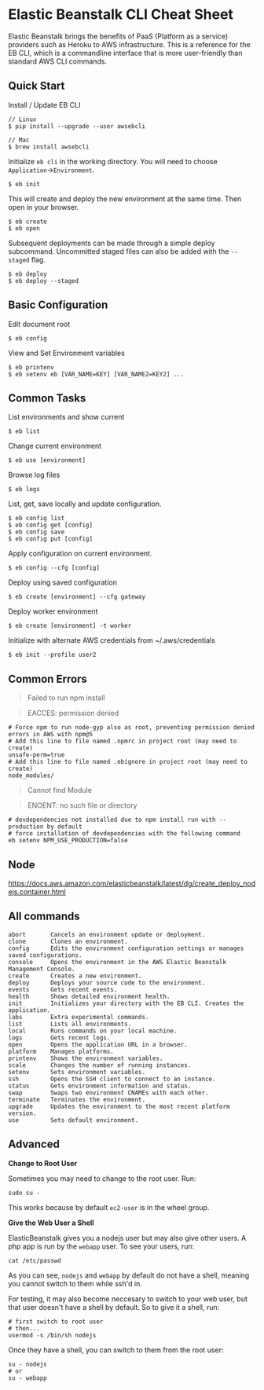 # Elastic Beanstalk CLI Cheat Sheet
Elastic Beanstalk brings the benefits of PaaS (Platform as a service) providers such as Heroku to AWS infrastructure. This is a reference for the EB CLI, which is a commandline interface that is more user-friendly than standard AWS CLI commands.

## Quick Start

Install / Update EB CLI

```
// Linux
$ pip install --upgrade --user awsebcli

// Mac
$ brew install awsebcli
```

Initialize `eb cli` in the working directory. You will need to choose `Application`->`Environment`.

```
$ eb init
```

This will create and deploy the new environment at the same time. Then open in your browser.

    $ eb create
    $ eb open

Subsequent deployments can be made through a simple deploy subcommand. Uncommitted staged files can also be added with the `--staged` flag.

    $ eb deploy
    $ eb deploy --staged

## Basic Configuration

Edit document root

    $ eb config

View and Set Environment variables

```
$ eb printenv
$ eb setenv eb [VAR_NAME=KEY] [VAR_NAME2=KEY2] ...
```

## Common Tasks

List environments and show current

    $ eb list

Change current environment

    $ eb use [environment]

Browse log files

    $ eb logs

List, get, save locally and update configuration.

```
$ eb config list
$ eb config get [config]
$ eb config save
$ eb config put [config]
```

Apply configuration on current environment.

    $ eb config --cfg [config]

Deploy using saved configuration

    $ eb create [environment] --cfg gateway

Deploy worker environment

    $ eb create [environment] -t worker
    
Initialize with alternate AWS credentials from ~/.aws/credentials

    $ eb init --profile user2
    
## Common Errors

>Failed to run npm install 

>EACCES: permission denied

```
# Force npm to run node-gyp also as root, preventing permission denied errors in AWS with npm@5
# Add this line to file named .npmrc in project root (may need to create)
unsafe-perm=true
# Add this line to file named .ebignore in project root (may need to create)
node_modules/
```

>Cannot find Module

>ENOENT: no such file or directory

```
# devdependencies not installed due to npm install run with --production by default
# force installation of devdependencies with the following command
eb setenv NPM_USE_PRODUCTION=false
```

## Node 

https://docs.aws.amazon.com/elasticbeanstalk/latest/dg/create_deploy_nodejs.container.html

## All commands

```
abort       Cancels an environment update or deployment.
clone       Clones an environment.
config      Edits the environment configuration settings or manages saved configurations.
console     Opens the environment in the AWS Elastic Beanstalk Management Console.
create      Creates a new environment.
deploy      Deploys your source code to the environment.
events      Gets recent events.
health      Shows detailed environment health.
init        Initializes your directory with the EB CLI. Creates the application.
labs        Extra experimental commands.
list        Lists all environments.
local       Runs commands on your local machine.
logs        Gets recent logs.
open        Opens the application URL in a browser.
platform    Manages platforms.
printenv    Shows the environment variables.
scale       Changes the number of running instances.
setenv      Sets environment variables.
ssh         Opens the SSH client to connect to an instance.
status      Gets environment information and status.
swap        Swaps two environment CNAMEs with each other.
terminate   Terminates the environment.
upgrade     Updates the environment to the most recent platform version.
use         Sets default environment.
```

## Advanced

**Change to Root User**

Sometimes you may need to change to the root user. Run:

```
sudo su -
```

This works because by default `ec2-user` is in the wheel group. 

**Give the Web User a Shell**


ElasticBeanstalk gives you a nodejs user but may also give other users. A php app is run by the `webapp` user. To see your users, run: 

```
cat /etc/passwd
```

As you can see, `nodejs` and `webapp` by default do not have a shell, meaning you cannot switch to them while ssh'd in.

For testing, it may also become neccesary to switch to your web user, but that user doesn't have a shell by default. So to give it a shell, run:

```
# first switch to root user
# then...
usermod -s /bin/sh nodejs
```

Once they have a shell, you can switch to them from the root user:

```
su - nodejs
# or
su - webapp
```
